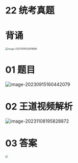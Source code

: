 # 22 统考真题



# 背诵

<img src="https://cvp.oss-cn-shanghai.aliyuncs.com/picgo/202311091426169.png" alt="image-20231109142619696" style="zoom:50%;" />



# 01 题目

<img src="https://cvp.oss-cn-shanghai.aliyuncs.com/picgo/202309151604186.png" alt="image-20230915160442079"  />



# 02 王道视频解析

![image-20231108195828872](https://cvp.oss-cn-shanghai.aliyuncs.com/picgo/202311081958515.png)



# 03 答案

<img src="https://cvp.oss-cn-shanghai.aliyuncs.com/picgo/202311081956238.png" style="zoom:50%;" />